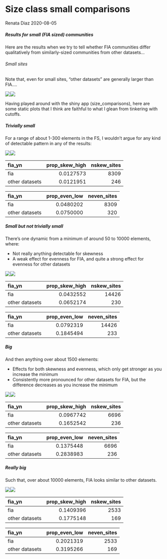 Size class small comparisons
================
Renata Diaz
2020-08-05

##### Results for small (FIA sized) communities

Here are the results when we try to tell whether FIA communities differ
qualitatively from similarly-sized communities from other datasets…

###### Small sites

Note that, even for small sites, “other datasets” are generally larger
than FIA….

![](smallness_files/figure-gfm/small-1.png)<!-- -->![](smallness_files/figure-gfm/small-2.png)<!-- -->

Having played around with the shiny app (size\_comparisons), here are
some static plots that I think are faithful to what I glean from
tinkering with cutoffs.

##### Trivially small

For a range of about 1-300 elements in the FS, I wouldn’t argue for any
kind of detectable pattern in any of the results:

![](smallness_files/figure-gfm/trivially%20small-1.png)<!-- -->![](smallness_files/figure-gfm/trivially%20small-2.png)<!-- -->

<div class="kable-table">

| fia\_yn        | prop\_skew\_high | nskew\_sites |
| :------------- | ---------------: | -----------: |
| fia            |        0.0127573 |         8309 |
| other datasets |        0.0121951 |          246 |

</div>

<div class="kable-table">

| fia\_yn        | prop\_even\_low | neven\_sites |
| :------------- | --------------: | -----------: |
| fia            |       0.0480202 |         8309 |
| other datasets |       0.0750000 |          320 |

</div>

##### Small but not trivially small

There’s one dynamic from a minimum of around 50 to 10000 elements,
where:

  - Not really anything detectable for skewness
  - A weak effect for evenness for FIA, and quite a strong effect for
    evenness for other datasets

![](smallness_files/figure-gfm/medium%20small-1.png)<!-- -->![](smallness_files/figure-gfm/medium%20small-2.png)<!-- -->

<div class="kable-table">

| fia\_yn        | prop\_skew\_high | nskew\_sites |
| :------------- | ---------------: | -----------: |
| fia            |        0.0432552 |        14426 |
| other datasets |        0.0652174 |          230 |

</div>

<div class="kable-table">

| fia\_yn        | prop\_even\_low | neven\_sites |
| :------------- | --------------: | -----------: |
| fia            |       0.0792319 |        14426 |
| other datasets |       0.1845494 |          233 |

</div>

##### Big

And then anything over about 1500 elements:

  - Effects for both skewness and evenness, which only get stronger as
    you increase the minimum
  - Consistently more pronounced for other datasets for FIA, but the
    difference decreases as you increase the minimum

![](smallness_files/figure-gfm/big-1.png)<!-- -->![](smallness_files/figure-gfm/big-2.png)<!-- -->

<div class="kable-table">

| fia\_yn        | prop\_skew\_high | nskew\_sites |
| :------------- | ---------------: | -----------: |
| fia            |        0.0967742 |         6696 |
| other datasets |        0.1652542 |          236 |

</div>

<div class="kable-table">

| fia\_yn        | prop\_even\_low | neven\_sites |
| :------------- | --------------: | -----------: |
| fia            |       0.1375448 |         6696 |
| other datasets |       0.2838983 |          236 |

</div>

##### Really big

Such that, over about 10000 elements, FIA looks similar to other
datasets.

![](smallness_files/figure-gfm/really%20big-1.png)<!-- -->![](smallness_files/figure-gfm/really%20big-2.png)<!-- -->

<div class="kable-table">

| fia\_yn        | prop\_skew\_high | nskew\_sites |
| :------------- | ---------------: | -----------: |
| fia            |        0.1409396 |         2533 |
| other datasets |        0.1775148 |          169 |

</div>

<div class="kable-table">

| fia\_yn        | prop\_even\_low | neven\_sites |
| :------------- | --------------: | -----------: |
| fia            |       0.2021319 |         2533 |
| other datasets |       0.3195266 |          169 |

</div>
